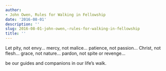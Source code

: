 ```yaml
---
author:
- John Owen, Rules for Walking in Fellowship
date: '2016-08-01'
description: ''
slug: 2016-08-01-john-owen,-rules-for-walking-in-fellowship
title: ''
---
```

Let pity, not envy...
mercy, not malice... 
patience, not passion... 
Christ, not flesh... 
grace, not nature... 
pardon, not spite or revenge...

be our guides and companions in our life’s walk.



